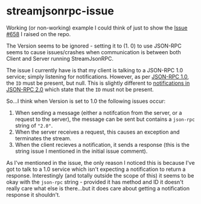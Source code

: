 # streamjsonrpc-issue

Working (or non-working) example I could think of just to show the [Issue #658](https://github.com/microsoft/vs-streamjsonrpc/issues/658) I raised on the repo.

The Version seems to be ignored - setting it to (1. 0) to use JSON-RPC seems to cause issues/crashes when communication is between both Client and Server running StreamJsonRPC.

The issue I currently have is that my client is talking to a JSON-RPC 1.0 service; simply listening for notifications. However, as per [JSON-RPC 1.0](https://www.jsonrpc.org/specification_v1), the `ID` must be present, but null. This is slightly different to [notifications in JSON-RPC 2.0](https://www.jsonrpc.org/specification#notification) which state that the `ID` must not be present.

So...I think when Version is set to 1.0 the following issues occur:
1. When sending a message (either a notifcation from the server, or a request to the server), the message can be sent but contains a `json-rpc` string of `"2.0"`.
2. When the server receives a request, this causes an exception and terminates the stream.
3. When the client recieves a notification, it sends a response (this is the string issue I mentioned in the initial issue comment).

As I've mentioned in the issue, the only reason I noticed this is because I've got to talk to a 1.0 service which isn't expecting a notification to return a response. Interestingly (and totally outside the scope of this) it seems to be okay with the `json-rpc` string - provided it has method and ID it doesn't really care what else is there...but it does care about getting a notification response it shouldn't.

